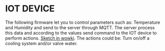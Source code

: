 IOT DEVICE
====================

The following firmware let you to control parameters such as: Temperature and Humidity and send to the server through MQTT. The server process this data and according to the values send command to the IOT device to perform actions. [Sketch in wowki](https://wokwi.com/projects/372174191652130817).
The actions could be: Turn on/off a cooling system and/or valve water.

